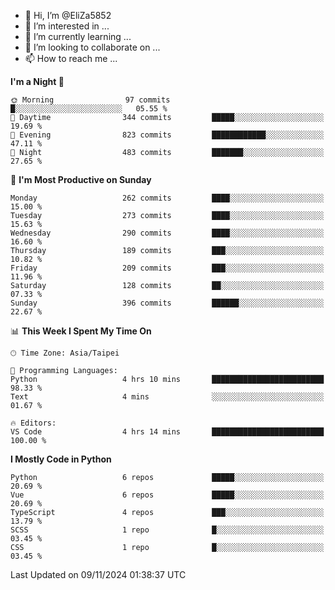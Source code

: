 - 👋 Hi, I’m @EliZa5852
- 👀 I’m interested in ...
- 🌱 I’m currently learning ...
- 💞️ I’m looking to collaborate on ...
- 📫 How to reach me ...

<!--START_SECTION:waka-->
**I'm a Night 🦉** 

```text
🌞 Morning                97 commits          █░░░░░░░░░░░░░░░░░░░░░░░░   05.55 % 
🌆 Daytime                344 commits         █████░░░░░░░░░░░░░░░░░░░░   19.69 % 
🌃 Evening                823 commits         ████████████░░░░░░░░░░░░░   47.11 % 
🌙 Night                  483 commits         ███████░░░░░░░░░░░░░░░░░░   27.65 % 
```
📅 **I'm Most Productive on Sunday** 

```text
Monday                   262 commits         ████░░░░░░░░░░░░░░░░░░░░░   15.00 % 
Tuesday                  273 commits         ████░░░░░░░░░░░░░░░░░░░░░   15.63 % 
Wednesday                290 commits         ████░░░░░░░░░░░░░░░░░░░░░   16.60 % 
Thursday                 189 commits         ███░░░░░░░░░░░░░░░░░░░░░░   10.82 % 
Friday                   209 commits         ███░░░░░░░░░░░░░░░░░░░░░░   11.96 % 
Saturday                 128 commits         ██░░░░░░░░░░░░░░░░░░░░░░░   07.33 % 
Sunday                   396 commits         ██████░░░░░░░░░░░░░░░░░░░   22.67 % 
```


📊 **This Week I Spent My Time On** 

```text
🕑︎ Time Zone: Asia/Taipei

💬 Programming Languages: 
Python                   4 hrs 10 mins       █████████████████████████   98.33 % 
Text                     4 mins              ░░░░░░░░░░░░░░░░░░░░░░░░░   01.67 % 

🔥 Editors: 
VS Code                  4 hrs 14 mins       █████████████████████████   100.00 % 
```

**I Mostly Code in Python** 

```text
Python                   6 repos             █████░░░░░░░░░░░░░░░░░░░░   20.69 % 
Vue                      6 repos             █████░░░░░░░░░░░░░░░░░░░░   20.69 % 
TypeScript               4 repos             ███░░░░░░░░░░░░░░░░░░░░░░   13.79 % 
SCSS                     1 repo              █░░░░░░░░░░░░░░░░░░░░░░░░   03.45 % 
CSS                      1 repo              █░░░░░░░░░░░░░░░░░░░░░░░░   03.45 % 
```




 Last Updated on 09/11/2024 01:38:37 UTC
<!--END_SECTION:waka-->
